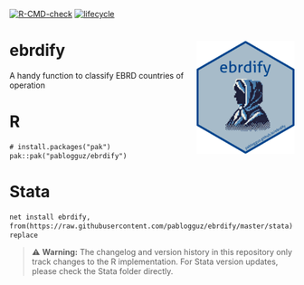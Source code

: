 <!-- badges: start -->
[![R-CMD-check](https://github.com/pablogguz/ebrdify/actions/workflows/R-CMD-check.yaml/badge.svg)](https://github.com/pablogguz/ebrdify/actions/workflows/R-CMD-check.yaml) [![lifecycle](https://img.shields.io/badge/lifecycle-experimental-orange.svg)](https://shields.io/)
<!-- badges: end -->

# ebrdify <img src="man/figures/logo.png" align="right" height="200" alt="" />

A handy function to classify EBRD countries of operation

# R

```
# install.packages("pak")
pak::pak("pablogguz/ebrdify")
```

# Stata

```
net install ebrdify, from(https://raw.githubusercontent.com/pablogguz/ebrdify/master/stata) replace
```
> ⚠️ **Warning:** The changelog and version history in this repository only track changes to the R implementation. For Stata version updates, please check the Stata folder directly.